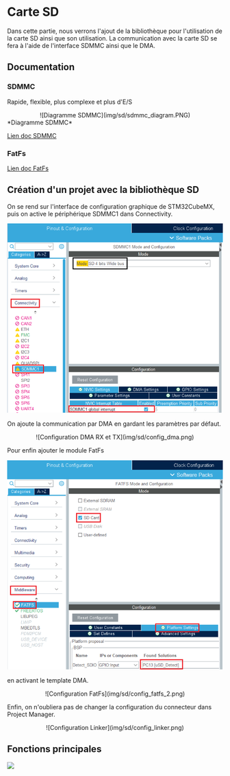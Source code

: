 # Carte SD

Dans cette partie, nous verrons l'ajout de la bibliothèque pour l'utilisation de la carte SD ainsi que son utilisation.
La communication avec la carte SD se fera à l'aide de l'interface SDMMC ainsi que le DMA.

## Documentation

### SDMMC

Rapide, flexible, plus complexe et plus d'E/S

<center>![Diagramme SDMMC](img/sd/sdmmc_diagram.PNG)</center>
*Diagramme SDMMC*

[Lien doc SDMMC](https://www.st.com/content/ccc/resource/training/technical/product_training/group0/a7/61/d8/cf/a0/c8/4d/08/STM32F7_Peripheral_SDMMC/files/STM32F7_Peripheral_SDMMC.pdf/_jcr_content/translations/en.STM32F7_Peripheral_SDMMC.pdf)

### FatFs
[Lien doc FatFs](https://www.st.com/resource/en/user_manual/dm00105259-developing-applications-on-stm32cube-with-fatfs-stmicroelectronics.pdf)

## Création d'un projet avec la bibliothèque SD

On se rend sur l'interface de configuration graphique de STM32CubeMX, puis on active le périphérique SDMMC1 dans Connectivity.

![Configuration SDMMC1](img/sd/config_sdmmc.png)

On ajoute la communication par DMA en gardant les paramètres par défaut.

<center>![Configuration DMA RX et TX](img/sd/config_dma.png)</center>

Pour enfin ajouter le module FatFs

![Configuration FatFs](img/sd/config_fatfs.png)

en activant le template DMA.

<center>![Configuration FatFs](img/sd/config_fatfs_2.png)</center>

Enfin, on n'oubliera pas de changer la configuration du connecteur dans Project Manager.

<center>![Configuration Linker](img/sd/config_linker.png)</center>

## Fonctions principales

![ ](img/sd/)